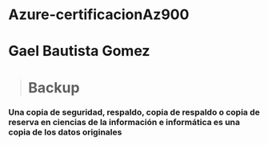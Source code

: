 # Azure-certificacionAz900
# Gael Bautista Gomez
># Backup
### Una copia de seguridad, respaldo, copia de respaldo o copia de reserva en ciencias de la información e informática es una copia de los datos originales
